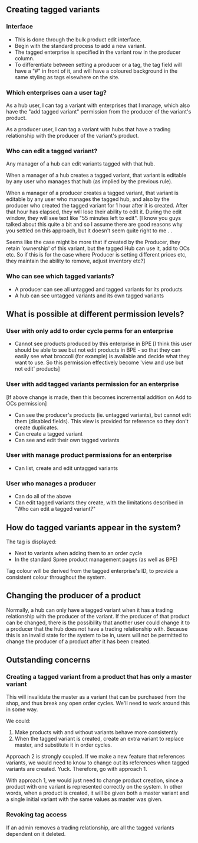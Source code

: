 ## Creating tagged variants

### Interface

- This is done through the bulk product edit interface.
- Begin with the standard process to add a new variant.
- The tagged enterprise is specified in the variant row in the producer column.
- To differentiate between setting a producer or a tag, the tag field will have a "#" in front of it, and will have a coloured background in the same styling as tags elsewhere on the site.


### Which enterprises can a user tag?

As a hub user, I can tag a variant with enterprises that I manage, which also have the "add tagged variant" permission from the producer of the variant's product.

As a producer user, I can tag a variant with hubs that have a trading relationship with the producer of the variant's product.


### Who can edit a tagged variant?

Any manager of a hub can edit variants tagged with that hub.

When a manager of a hub creates a tagged variant, that variant is editable by any user who manages that hub (as implied by the previous rule).

When a manager of a producer creates a tagged variant, that variant is editable by any user who manages the tagged hub, and also by the producer who created the tagged variant for 1 hour after it is created. After that hour has elapsed, they will lose their ability to edit it. During the edit window, they will see text like "55 minutes left to edit".
[I know you guys talked about this quite a bit and so I assume there are good reasons why you settled on this approach, but it doesn't seem quite right to me . .

Seems like the case might be more that if created by the Producer, they retain 'ownership' of this variant, but the tagged Hub can use it, add to OCs etc. So if this is for the case where Producer is setting different prices etc, they maintain the ability to remove, adjust inventory etc?]

### Who can see which tagged variants?

- A producer can see all untagged and tagged variants for its products
- A hub can see untagged variants and its own tagged variants


## What is possible at different permission levels?

### User with only add to order cycle perms for an enterprise

- Cannot see products produced by this enterprise in BPE
[I think this user should be able to see but not edit products in BPE - so that they can easily see what broccoli (for example) is available and decide what they want to use. So this permission effectively become 'view and use but not edit' products]

### User with add tagged variants permission for an enterprise
[If above change is made, then this becomes incremental addition on Add to OCs permission]
- Can see the producer's products (ie. untagged variants), but cannot edit them (disabled fields). This view is provided for reference so they don't create duplicates.
- Can create a tagged variant
- Can see and edit their own tagged variants


### User with manage product permissions for an enterprise

- Can list, create and edit untagged variants


### User who manages a producer

- Can do all of the above
- Can edit tagged variants they create, with the limitations described in "Who can edit a tagged variant?"


## How do tagged variants appear in the system?

The tag is displayed:
- Next to variants when adding them to an order cycle
- In the standard Spree product management pages (as well as BPE)

Tag colour will be derived from the tagged enterprise's ID, to provide a consistent colour throughout the system.


## Changing the producer of a product

Normally, a hub can only have a tagged variant when it has a trading relationship with the producer of the variant. If the producer of that product can be changed, there is the possibility that another user could change it to a producer that the hub does not have a trading relationship with. Because this is an invalid state for the system to be in, users will not be permitted to change the producer of a product after it has been created.


## Outstanding concerns

### Creating a tagged variant from a product that has only a master variant

This will invalidate the master as a variant that can be purchased from the shop, and thus break any open order cycles. We'll need to work around this in some way.

We could:

1. Make products with and without variants behave more consistently
2. When the tagged variant is created, create an extra variant to replace master, and substitute it in order cycles.

Approach 2 is strongly coupled. If we make a new feature that references variants, we would need to know to change out its references when tagged variants are created. Yuck. Therefore, go with approach 1.

With approach 1, we would just need to change product creation, since a product with one variant is represented correctly on the system. In other words, when a product is created, it will be given both a master variant and a single initial variant with the same values as master was given.

### Revoking tag access

If an admin removes a trading relationship, are all the tagged variants dependent on it deleted.
